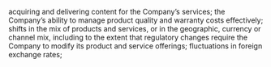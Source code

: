 acquiring and delivering content for the Company’s services; the Company’s ability to manage product quality and warranty costs
effectively; shifts in the mix of products and services, or in the geographic, currency or channel mix, including to the extent that
regulatory  changes  require  the  Company  to  modify  its  product  and  service  offerings;  fluctuations  in  foreign  exchange  rates;